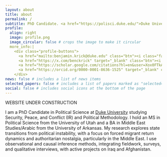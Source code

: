 ```yaml
---
layout: about
title: about
permalink: /
subtitle: PhD Candidate. <a href="https://polisci.duke.edu/">Duke University</a>.
profile:
  align: right
  image: profile.png
  image_circular: false # crops the image to make it circular
  more_info:|
    <div class="profile-buttons">
      <a href="mailto:benjamin.krick@duke.edu" class="btn"><i class="fas fa-envelope"></i></a>
      <a href="https://x.com/benckrick" target="_blank" class="btn"><i class="fab fa-x-twitter"></i></a>
      <a href="https://scholar.google.com/citations?hl=en&user=Xox0FTkAAAAJ" target="_blank" class="btn"><i class="ai ai-google-scholar-square"></i></a>
      <a href="https://orcid.org/0000-0001-8636-1525" target="_blank" class="btn"><i class="ai ai-orcid"></i></a>
    </div>
news: false # includes a list of news items
selected_papers: false # includes a list of papers marked as "selected={true}"
social: false # includes social icons at the bottom of the page
---
```

WEBSITE UNDER CONSTRUCTION 

I am a PhD Candidate in Political Science at [Duke University](https://polisci.duke.edu/) studying Security, Peace, and Conflict (IR) and Political Methodology. I hold an MS in Political Science from the University of Utah and a BA in Middle East Studies/Arabic from the University of Arkansas. My research explores state transitions from political instability, with a focus on forced migrant return dynamics and authoritarian nostalgia, particularly in the Middle East. I use observational and causal inference methods, integrating fieldwork, surveys, and qualitative interviews, with active projects on Iraq and Afghanistan.
